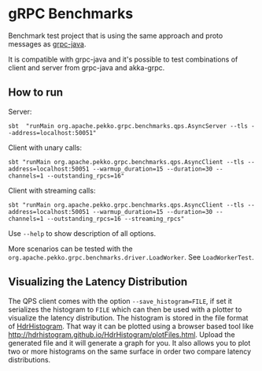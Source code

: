 # gRPC Benchmarks

Benchmark test project that is using the same approach and proto messages as
[grpc-java](https://github.com/grpc/grpc-java/tree/master/benchmarks).

It is compatible with grpc-java and it's possible to test combinations of client and server from
grpc-java and akka-grpc.

## How to run

Server:

```
sbt  "runMain org.apache.pekko.grpc.benchmarks.qps.AsyncServer --tls --address=localhost:50051"
```

Client with unary calls:

```
sbt "runMain org.apache.pekko.grpc.benchmarks.qps.AsyncClient --tls --address=localhost:50051 --warmup_duration=15 --duration=30 --channels=1 --outstanding_rpcs=16"
```

Client with streaming calls:

```
sbt "runMain org.apache.pekko.grpc.benchmarks.qps.AsyncClient --tls --address=localhost:50051 --warmup_duration=15 --duration=30 --channels=1 --outstanding_rpcs=16 --streaming_rpcs"
```

Use `--help` to show description of all options.

More scenarios can be tested with the `org.apache.pekko.grpc.benchmarks.driver.LoadWorker`. See `LoadWorkerTest`.

## Visualizing the Latency Distribution

The QPS client comes with the option `--save_histogram=FILE`, if set it serializes the histogram to `FILE` which
can then be used with a plotter to visualize the latency distribution. The histogram is stored in the file format
of [HdrHistogram](http://hdrhistogram.org/). That way it can be plotted using a browser based tool like
http://hdrhistogram.github.io/HdrHistogram/plotFiles.html. Upload the generated file and it will generate
a graph for you. It also allows you to plot two or more histograms on the same surface in order two compare latency
distributions.
